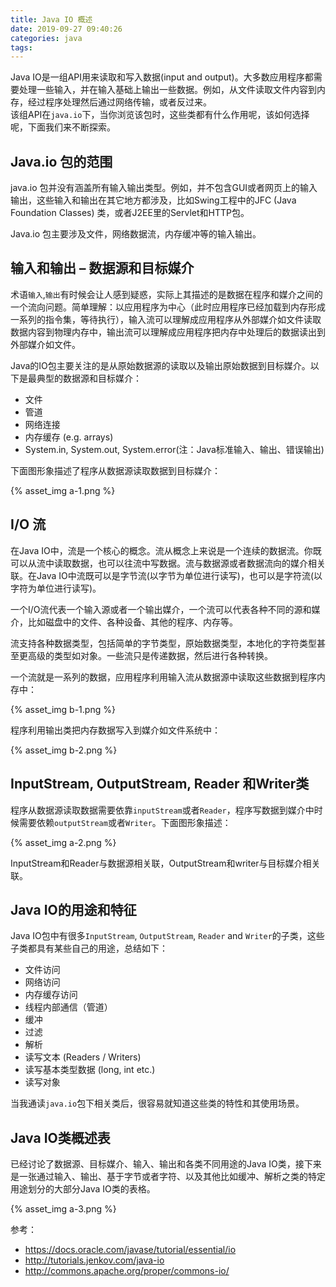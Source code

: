 ```yaml
---
title: Java IO 概述
date: 2019-09-27 09:40:26
categories: java
tags:
---
```


Java IO是一组API用来读取和写入数据(input and output)。大多数应用程序都需要处理一些输入，并在输入基础上输出一些数据。例如，从文件读取文件内容到内存，经过程序处理然后通过网络传输，或者反过来。       
该组API在`java.io`下，当你浏览该包时，这些类都有什么作用呢，该如何选择呢，下面我们来不断探索。

## Java.io 包的范围

java.io 包并没有涵盖所有输入输出类型。例如，并不包含GUI或者网页上的输入输出，这些输入和输出在其它地方都涉及，比如Swing工程中的JFC (Java Foundation Classes) 类，或者J2EE里的Servlet和HTTP包。       

Java.io 包主要涉及文件，网络数据流，内存缓冲等的输入输出。

## 输入和输出 – 数据源和目标媒介

术语`输入`,`输出`有时候会让人感到疑惑，实际上其描述的是数据在程序和媒介之间的一个流向问题。简单理解：以应用程序为中心（此时应用程序已经加载到内存形成一系列的指令集，等待执行），输入流可以理解成应用程序从外部媒介如文件读取数据内容到物理内存中，输出流可以理解成应用程序把内存中处理后的数据读出到外部媒介如文件。

Java的IO包主要关注的是从原始数据源的读取以及输出原始数据到目标媒介。以下是最典型的数据源和目标媒介：

- 文件
- 管道
- 网络连接
- 内存缓存 (e.g. arrays)
- System.in, System.out, System.error(注：Java标准输入、输出、错误输出)

下面图形象描述了程序从数据源读取数据到目标媒介：

{% asset_img a-1.png %}

## I/O 流

在Java IO中，流是一个核心的概念。流从概念上来说是一个连续的数据流。你既可以从流中读取数据，也可以往流中写数据。流与数据源或者数据流向的媒介相关联。在Java IO中流既可以是字节流(以字节为单位进行读写)，也可以是字符流(以字符为单位进行读写)。

一个I/O流代表一个输入源或者一个输出媒介，一个流可以代表各种不同的源和媒介，比如磁盘中的文件、各种设备、其他的程序、内存等。

流支持各种数据类型，包括简单的字节类型，原始数据类型，本地化的字符类型甚至更高级的类型如对象。一些流只是传递数据，然后进行各种转换。

一个流就是一系列的数据，应用程序利用输入流从数据源中读取这些数据到程序内存中：

{% asset_img b-1.png %}

程序利用输出类把内存数据写入到媒介如文件系统中：

{% asset_img b-2.png %}

## InputStream, OutputStream, Reader 和Writer类

程序从数据源读取数据需要依靠`inputStream`或者`Reader`，程序写数据到媒介中时候需要依赖`outputStream`或者`Writer`。下面图形象描述：

{% asset_img a-2.png %}

InputStream和Reader与数据源相关联，OutputStream和writer与目标媒介相关联。

## Java IO的用途和特征

Java IO包中有很多`InputStream`, `OutputStream`, `Reader` and `Writer`的子类，这些子类都具有某些自己的用途，总结如下：

- 文件访问
- 网络访问
- 内存缓存访问
- 线程内部通信（管道）
- 缓冲
- 过滤
- 解析
- 读写文本 (Readers / Writers)
- 读写基本类型数据 (long, int etc.)
- 读写对象

当我通读`java.io`包下相关类后，很容易就知道这些类的特性和其使用场景。

## Java IO类概述表

已经讨论了数据源、目标媒介、输入、输出和各类不同用途的Java IO类，接下来是一张通过输入、输出、基于字节或者字符、以及其他比如缓冲、解析之类的特定用途划分的大部分Java IO类的表格。

{% asset_img a-3.png %}

参考：
- https://docs.oracle.com/javase/tutorial/essential/io
- http://tutorials.jenkov.com/java-io
- http://commons.apache.org/proper/commons-io/
